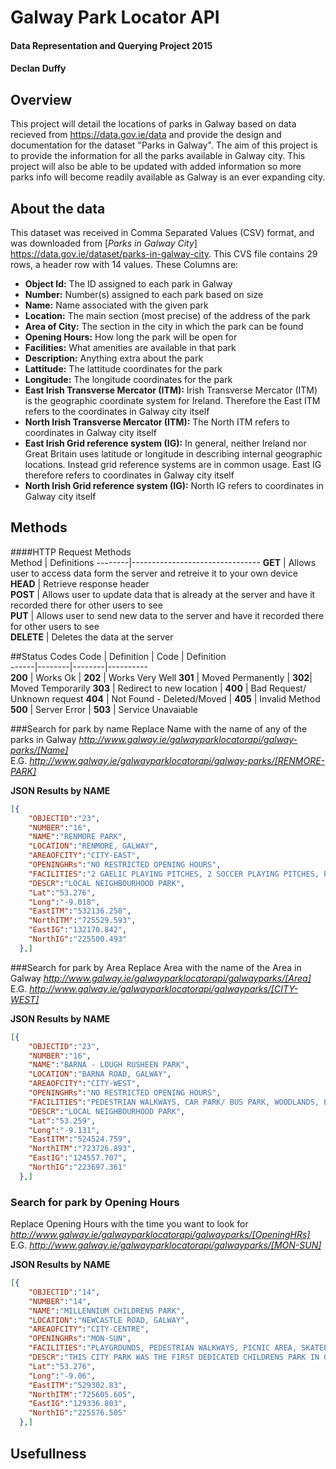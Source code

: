 # Galway Park Locator API
#### Data Representation and Querying Project 2015
#### Declan Duffy
## Overview
This project will detail the locations of parks in Galway based on data recieved from https://data.gov.ie/data and provide the design and documentation for the dataset "Parks in Galway". The aim of this project is to provide the information for all the parks available in Galway city. This project will also be able to be updated with added information so more parks info will become readily available as Galway is an ever expanding city.
## About the data
This dataset was received in Comma Separated Values (CSV) format, and was downloaded from [*Parks in Galway City*] https://data.gov.ie/dataset/parks-in-galway-city. This CVS file contains 29 rows, a header row with 14 values. These Columns are: 
- **Object Id:** The ID assigned to each park in Galway
- **Number:** Number(s) assigned to each park based on size
- **Name:** Name associated with the given park
-  **Location:** The main section (most precise) of the address of the park
-  **Area of City:** The section in the city in which the park can be found
-  **Opening Hours:** How long the park will be open for
-  **Facilities:** What amenities are available in that park
-  **Description:** Anything extra about the park
-  **Lattitude:** The lattitude coordinates for the park
-  **Longitude:** The longitude coordinates for the park
-  **East Irish Transverse Mercator (ITM):** Irish Transverse Mercator (ITM) is the geographic coordinate system for Ireland. Therefore the East ITM refers to the coordinates in Galway city itself
-  **North Irish Transverse Mercator (ITM):** The North ITM refers to coordinates in Galway city itself 
-  **East Irish Grid reference system (IG):** In general, neither Ireland nor Great Britain uses latitude or longitude in describing internal geographic locations. Instead grid reference systems are in common usage. East IG therefore refers to coordinates in Galway city itself
-  **North Irish Grid reference system (IG):** North IG refers to coordinates in Galway city itself


## Methods
####HTTP Request Methods  
Method | Definitions
--------|--------------------------------
**GET** | Allows user to access data form the server and retreive it to your own device  
**HEAD** | Retrieve response header   
**POST** | Allows user to update data that is already at the server and have it recorded there for other users to see       
**PUT** | Allows user to send new data to the server and have it recorded there for other users to see   
**DELETE** | Deletes the data at the server

##Status Codes
Code | Definition | Code | Definition     
------|--------|--------|----------      
**200** | Works Ok | **202** | Works Very Well 
**301** | Moved Permanently  | **302**| Moved Temporarily 
**303** | Redirect to new location | **400** | Bad Request/ Unknown request 
**404** | Not Found - Deleted/Moved |  **405** | Invalid Method
**500** |  Server Error | **503** | Service Unavaiable  

###Search for park by name
Replace Name with the name of any of the parks in Galway 
*http://www.galway.ie/galwayparklocatorapi/galway-parks/[Name]*   
E.G.
*http://www.galway.ie/galwayparklocatorapi/galway-parks/[RENMORE-PARK]*   

**JSON Results by NAME** 
```json   
[{      
    "OBJECTID":"23",   
    "NUMBER":"16",   
    "NAME":"RENMORE PARK",   
    "LOCATION":"RENMORE, GALWAY",   
    "AREAOFCITY":"CITY-EAST",   
    "OPENINGHRs":"NO RESTRICTED OPENING HOURS",   
    "FACILITIES":"2 GAELIC PLAYING PITCHES, 2 SOCCER PLAYING PITCHES, PLANTING AREAS WITH FLOWERS, SHRUBS AND TREES.",   
    "DESCR":"LOCAL NEIGHBOURHOOD PARK",   
    "Lat":"53.276",   
    "Long":"-9.018",   
    "EastITM":"532136.258",   
    "NorthITM":"725529.593",   
    "EastIG":"132170.842",   
    "NorthIG":"225500.493"   
  },]   
  ```
  
###Search for park by Area
Replace Area with the name of the Area in Galway 
*http://www.galway.ie/galwayparklocatorapi/galwayparks/[Area]*   
E.G.
*http://www.galway.ie/galwayparklocatorapi/galwayparks/[CITY-WEST]*   

**JSON Results by NAME** 
```json   
[{      
    "OBJECTID":"23",   
    "NUMBER":"16",   
    "NAME":"BARNA - LOUGH RUSHEEN PARK",   
    "LOCATION":"BARNA ROAD, GALWAY",   
    "AREAOFCITY":"CITY-WEST",   
    "OPENINGHRs":"NO RESTRICTED OPENING HOURS",   
    "FACILITIES":"PEDESTRIAN WALKWAYS, CAR PARK/ BUS PARK, WOODLANDS, PICNIC AREA, PLANTING AREA WITH FLOWERS, SHRUBS AND TREES.",   
    "DESCR":"LOCAL NEIGHBOURHOOD PARK",   
    "Lat":"53.259",   
    "Long":"-9.131",   
    "EastITM":"524524.759",   
    "NorthITM":"723726.893",   
    "EastIG":"124557.707",   
    "NorthIG":"223697.361"   
  },]   
  ```
  
### Search for park by Opening Hours
Replace Opening Hours with the time you want to look for
*http://www.galway.ie/galwayparklocatorapi/galwayparks/[OpeningHRs]*   
E.G.
*http://www.galway.ie/galwayparklocatorapi/galwayparks/[MON-SUN]*   

**JSON Results by NAME** 
```json   
[{      
    "OBJECTID":"14",   
    "NUMBER":"14",   
    "NAME":"MILLENNIUM CHILDRENS PARK",   
    "LOCATION":"NEWCASTLE ROAD, GALWAY",   
    "AREAOFCITY":"CITY-CENTRE",   
    "OPENINGHRs":"MON-SUN",   
    "FACILITIES":"PLAYGROUNDS, PEDESTRIAN WALKWAYS, PICNIC AREA, SKATEBOARDING PARK, SEATING, TOILET FACILITIES, PLANTING AREAS WITH FLOWERS, SHRUBS AND TREES.",   
    "DESCR":"THIS CITY PARK WAS THE FIRST DEDICATED CHILDRENS PARK IN GALWAY.",   
    "Lat":"53.276",   
    "Long":"-9.06",   
    "EastITM":"529302.83",   
    "NorthITM":"725605.605",   
    "EastIG":"129336.803",   
    "NorthIG":"225576.505"   
  },]   
  ```

## Usefullness
